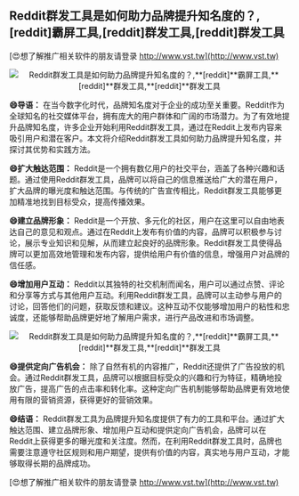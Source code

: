 ## **Reddit群发工具是如何助力品牌提升知名度的？,**[reddit]**霸屏工具,**[reddit]**群发工具,**[reddit]**群发工具**

[😍想了解推广相关软件的朋友请登录 http://www.vst.tw](http://www.vst.tw)

 <center><img src="https://vst.tw/MP4/tuiguang/png/7.png" alt="Reddit群发工具是如何助力品牌提升知名度的？,**[reddit]**霸屏工具,**[reddit]**群发工具,**[reddit]**群发工具"></center>

**😄导语：**
在当今数字化时代，品牌知名度对于企业的成功至关重要。Reddit作为全球知名的社交媒体平台，拥有庞大的用户群体和广阔的市场潜力。为了有效地提升品牌知名度，许多企业开始利用Reddit群发工具，通过在Reddit上发布内容来吸引用户和潜在客户。本文将介绍Reddit群发工具如何助力品牌提升知名度，并探讨其优势和实践方法。

**😄扩大触达范围：**
Reddit是一个拥有数亿用户的社交平台，涵盖了各种兴趣和话题。通过使用Reddit群发工具，品牌可以将自己的信息推送给广大的潜在用户，扩大品牌的曝光度和触达范围。与传统的广告宣传相比，Reddit群发工具能够更加精准地找到目标受众，提高传播效果。

**😄建立品牌形象：**
Reddit是一个开放、多元化的社区，用户在这里可以自由地表达自己的意见和观点。通过在Reddit上发布有价值的内容，品牌可以积极参与讨论，展示专业知识和见解，从而建立起良好的品牌形象。Reddit群发工具使得品牌可以更加高效地管理和发布内容，提供给用户有价值的信息，增强用户对品牌的信任感。

**😄增加用户互动：**
Reddit以其独特的社交机制而闻名，用户可以通过点赞、评论和分享等方式与其他用户互动。利用Reddit群发工具，品牌可以主动参与用户的讨论，回答他们的问题，获取反馈和建议。这种互动不仅能够增加用户的粘性和忠诚度，还能够帮助品牌更好地了解用户需求，进行产品改进和市场调整。

 <center><img src="https://vst.tw/MP4/tuiguang/png/3.png" alt="Reddit群发工具是如何助力品牌提升知名度的？,**[reddit]**霸屏工具,**[reddit]**群发工具,**[reddit]**群发工具"></center>

**😄提供定向广告机会：**
除了自然有机的内容推广，Reddit还提供了广告投放的机会。通过Reddit群发工具，品牌可以根据目标受众的兴趣和行为特征，精确地投放广告，提高广告的点击率和转化率。这种定向广告机制能够帮助品牌更有效地使用有限的营销资源，获得更好的营销效果。

**😄结语：**
Reddit群发工具为品牌提升知名度提供了有力的工具和平台。通过扩大触达范围、建立品牌形象、增加用户互动和提供定向广告机会，品牌可以在Reddit上获得更多的曝光度和关注度。然而，在利用Reddit群发工具时，品牌也需要注意遵守社区规则和用户期望，提供有价值的内容，真实地与用户互动，才能够取得长期的品牌成功。

[😍想了解推广相关软件的朋友请登录 http://www.vst.tw](http://www.vst.tw)



